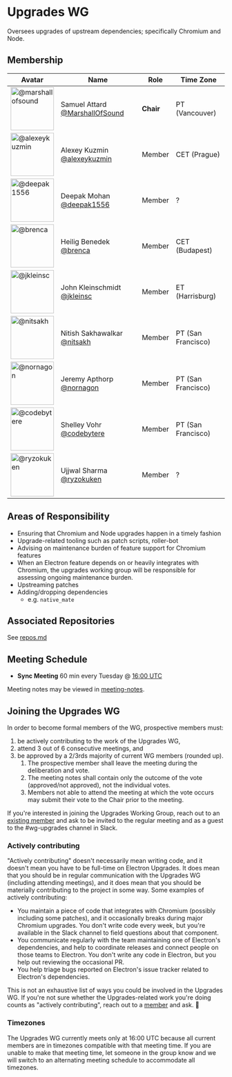 # Upgrades WG

Oversees upgrades of upstream dependencies; specifically Chromium and Node.

## Membership

| Avatar | Name | Role | Time Zone |
| -------------------------------------------|----------------------|----------------------------| -------- |
| <img src="https://github.com/marshallofsound.png" width=100 alt="@marshallofsound">  | Samuel Attard [@MarshallOfSound](https://github.com/marshallofsound) | **Chair** | PT (Vancouver) |
| <img src="https://github.com/alexeykuzmin.png" width=100 alt="@alexeykuzmin">  | Alexey Kuzmin [@alexeykuzmin](https://github.com/alexeykuzmin) | Member | CET (Prague) |
| <img src="https://github.com/deepak1556.png" width=100 alt="@deepak1556">  | Deepak Mohan [@deepak1556](https://github.com/deepak1556) | Member | ? |
| <img src="https://github.com/brenca.png" width=100 alt="@brenca">  | Heilig Benedek [@brenca](https://github.com/brenca) | Member | CET (Budapest) |
| <img src="https://github.com/jkleinsc.png" width=100 alt="@jkleinsc">  | John Kleinschmidt [@jkleinsc](https://github.com/jkleinsc) | Member | ET (Harrisburg) |
| <img src="https://github.com/nitsakh.png" width=100 alt="@nitsakh"> | Nitish Sakhawalkar [@nitsakh](https://github.com/nitsakh) | Member | PT (San Francisco) |
| <img src="https://github.com/nornagon.png" width=100 alt="@nornagon">  | Jeremy Apthorp [@nornagon](https://github.com/nornagon) | Member | PT (San Francisco) |
| <img src="https://github.com/codebytere.png" width=100 alt="@codebytere">  | Shelley Vohr [@codebytere](https://github.com/codebytere) | Member | PT (San Francisco) |
| <img src="https://github.com/ryzokuken.png" width=100 alt="@ryzokuken">  | Ujjwal Sharma [@ryzokuken](https://github.com/ryzokuken) | Member | ? |

## Areas of Responsibility

* Ensuring that Chromium and Node upgrades happen in a timely fashion
* Upgrade-related tooling such as patch scripts, roller-bot
* Advising on maintenance burden of feature support for Chromium features
* When an Electron feature depends on or heavily integrates with Chromium,
    the upgrades working group will be responsible for assessing ongoing
    maintenance burden.
* Upstreaming patches
* Adding/dropping dependencies
  * e.g. `native_mate`

## Associated Repositories

See [repos.md](repos.md)

## Meeting Schedule

* **Sync Meeting** 60 min every Tuesday @ [16:00 UTC](https://duckduckgo.com/?q=16%3A00+UTC&ia=answer)

Meeting notes may be viewed in [meeting-notes](meeting-notes).

## Joining the Upgrades WG

In order to become formal members of the WG, prospective members must:
1. be actively contributing to the work of the Upgrades WG,
2. attend 3 out of 6 consecutive meetings, and
3. be approved by a 2/3rds majority of current WG members (rounded up).
    1. The prospective member shall leave the meeting during the deliberation and vote.
    2. The meeting notes shall contain only the outcome of the vote (approved/not approved), not the individual votes.
    3. Members not able to attend the meeting at which the vote occurs may submit their vote to the Chair prior to the meeting.
    
If you're interested in joining the Upgrades Working Group, reach out to an [existing member](#Membership) and ask to be invited to the regular meeting and as a guest to the #wg-upgrades channel in Slack.

### Actively contributing

"Actively contributing" doesn't necessarily mean writing code, and it doesn't mean you have to be full-time on Electron Upgrades. It does mean that you should be in regular communication with the Upgrades WG (including attending meetings), and it does mean that you should be materially contributing to the project in some way. Some examples of actively contributing:

- You maintain a piece of code that integrates with Chromium (possibly including some patches), and it occasionally breaks during major Chromium upgrades. You don't write code every week, but you're available in the Slack channel to field questions about that component.
- You communicate regularly with the team maintaining one of Electron's dependencies, and help to coordinate releases and connect people on those teams to Electron. You don't write any code in Electron, but you help out reviewing the occasional PR.
- You help triage bugs reported on Electron's issue tracker related to Electron's dependencies. 

This is not an exhaustive list of ways you could be involved in the Upgrades WG. If you're not sure whether the Upgrades-related work you're doing counts as "actively contributing", reach out to a [member](#Membership) and ask. 🙂

### Timezones

The Upgrades WG currently meets only at 16:00 UTC because all current members are in timezones compatible with that meeting time. If you are unable to make that meeting time, let someone in the group know and we will switch to an alternating meeting schedule to accommodate all timezones.
